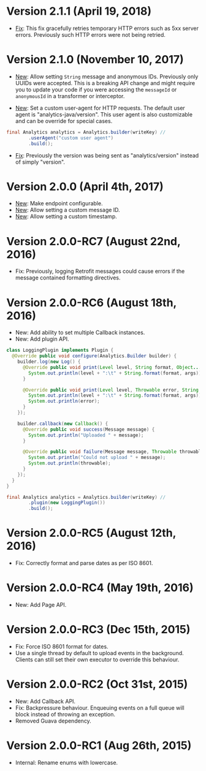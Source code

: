 
Version 2.1.1 (April 19, 2018)
==============================

  * [Fix](https://github.com/segmentio/analytics-java/pull/117): This fix gracefully retries temporary HTTP errors such as 5xx server errors. Previously such HTTP errors were not being retried.

Version 2.1.0 (November 10, 2017)
=================================

  * [New](https://github.com/segmentio/analytics-java/pull/113): Allow setting `String` message and anonymous IDs. Previously only UUIDs were accepted. This is a breaking API change and might require you to update your code if you were accessing the `messageId` or `anonymousId` in a transformer or interceptor.

  * [New](https://github.com/segmentio/analytics-java/pull/109): Set a custom user-agent for HTTP requests. The default user agent is "analytics-java/version". This user agent is also customizable and can be override for special cases.

```java
final Analytics analytics = Analytics.builder(writeKey) //
        .userAgent("custom user agent")
        .build();
```

  * [Fix](https://github.com/segmentio/analytics-java/pull/112): Previously the version was being sent as "analytics/version" instead of simply "version".

Version 2.0.0 (April 4th, 2017)
===============================

  * [New](https://github.com/segmentio/analytics-java/pull/99): Make endpoint configurable.
  * [New](https://github.com/segmentio/analytics-java/pull/101): Allow setting a custom message ID.
  * [New](https://github.com/segmentio/analytics-java/pull/101): Allow setting a custom timestamp.

Version 2.0.0-RC7 (August 22nd, 2016)
=====================================

  * Fix: Previously, logging Retrofit messages could cause errors if the message contained formatting directives.

Version 2.0.0-RC6 (August 18th, 2016)
=====================================

  * New: Add ability to set multiple Callback instances.
  * New: Add plugin API.

```java
class LoggingPlugin implements Plugin {
  @Override public void configure(Analytics.Builder builder) {
    builder.log(new Log() {
      @Override public void print(Level level, String format, Object... args) {
        System.out.println(level + ":\t" + String.format(format, args));
      }

      @Override public void print(Level level, Throwable error, String format, Object... args) {
        System.out.println(level + ":\t" + String.format(format, args));
        System.out.println(error);
      }
    });

    builder.callback(new Callback() {
      @Override public void success(Message message) {
        System.out.println("Uploaded " + message);
      }

      @Override public void failure(Message message, Throwable throwable) {
        System.out.println("Could not upload " + message);
        System.out.println(throwable);
      }
    });
  }
}

final Analytics analytics = Analytics.builder(writeKey) //
        .plugin(new LoggingPlugin())
        .build();
```

Version 2.0.0-RC5 (August 12th, 2016)
=====================================

  * Fix: Correctly format and parse dates as per ISO 8601.

Version 2.0.0-RC4 (May 19th, 2016)
==================================

  * New: Add Page API.

Version 2.0.0-RC3 (Dec 15th, 2015)
==================================

  * Fix: Force ISO 8601 format for dates.
  * Use a single thread by default to upload events in the background. Clients can still set their own executor to override this behaviour.

Version 2.0.0-RC2 (Oct 31st, 2015)
==================================

  * New: Add Callback API.
  * Fix: Backpressure behaviour. Enqueuing events on a full queue will block instead of throwing an exception.
  * Removed Guava dependency.

Version 2.0.0-RC1 (Aug 26th, 2015)
==================================

  * Internal: Rename enums with lowercase.
